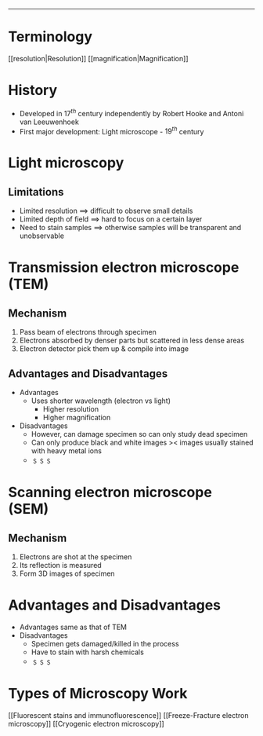 ___
# Terminology
[[resolution|Resolution]]
[[magnification|Magnification]]
# History
- Developed in $17^{th}$ century independently by Robert Hooke and Antoni van Leeuwenhoek
- First major development: Light microscope - $19^{th}$ century
# Light microscopy
## Limitations
- Limited resolution $\implies$ difficult to observe small details
- Limited depth of field $\implies$ hard to focus on a certain layer
- Need to stain samples $\implies$ otherwise samples will be transparent and unobservable
# Transmission electron microscope (TEM)
## Mechanism
1. Pass beam of electrons through specimen
2. Electrons absorbed by denser parts but scattered in less dense areas
3. Electron detector pick them up & compile into image
## Advantages and Disadvantages
- Advantages
	- Uses shorter wavelength (electron vs light)
		- Higher resolution
		- Higher magnification
- Disadvantages
	- However, can damage specimen so can only study dead specimen
	- Can only produce black and white images >< images usually stained with heavy metal ions
	- ﹩﹩﹩
# Scanning electron microscope (SEM)
## Mechanism
1. Electrons are shot at the specimen
2. Its reflection is measured
3. Form 3D images of specimen
# Advantages and Disadvantages
- Advantages same as that of TEM
- Disadvantages
	- Specimen gets damaged/killed in the process
	- Have to stain with harsh chemicals
	- ﹩﹩﹩
# Types of Microscopy Work
[[Fluorescent stains and immunofluorescence]]
[[Freeze-Fracture electron microscopy]]
[[Cryogenic electron microscopy]]